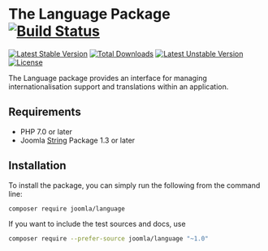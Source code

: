 # The Language Package [![Build Status](https://ci.joomla.org/api/badges/joomla-framework/language/status.svg?ref=refs/heads/2.0-dev)](https://ci.joomla.org/joomla-framework/language)

[![Latest Stable Version](https://poser.pugx.org/joomla/language/v/stable)](https://packagist.org/packages/joomla/language)
[![Total Downloads](https://poser.pugx.org/joomla/language/downloads)](https://packagist.org/packages/joomla/language)
[![Latest Unstable Version](https://poser.pugx.org/joomla/language/v/unstable)](https://packagist.org/packages/joomla/language)
[![License](https://poser.pugx.org/joomla/language/license)](https://packagist.org/packages/joomla/language)

The Language package provides an interface for managing internationalisation support and translations within an application.

## Requirements

* PHP 7.0 or later
* Joomla [String](https://github.com/joomla-framework/string) Package 1.3 or later

## Installation

To install the package, you can simply run the following from the command line:
           
```sh
composer require joomla/language
```

If you want to include the test sources and docs, use

```sh
composer require --prefer-source joomla/language "~1.0"
```
